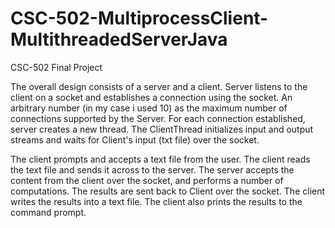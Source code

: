 # CSC-502-MultiprocessClient-MultithreadedServerJava
CSC-502 Final Project


The overall design consists of a server and a client. Server listens to the client on a socket and establishes a connection using the socket. An arbitrary number (in my case i used 10) as the maximum number of connections supported by the Server. For each connection established, server creates a new thread. The ClientThread initializes input and output streams and waits for Client's input (txt file) over the socket.

The client prompts and accepts a text file from the user. The client reads the text file and sends it across to the server. The server accepts the content from the client over the socket, and performs a number of computations. The results are sent back to Client over the socket. The client writes the results into a text file. The client also prints the results to the command prompt.



 
